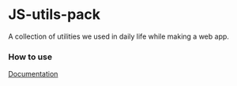 # JS-utils-pack
A collection of utilities we used in daily life while making a web app.

### How to use
[Documentation](https://sonukr.github.io/JS-Utils/docs/)
